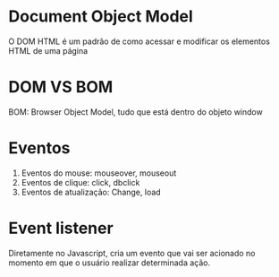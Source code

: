 # Document Object Model

O DOM HTML é um padrão de como acessar e modificar os elementos HTML de uma página


# DOM VS BOM

BOM: Browser Object Model, tudo que está dentro do objeto window



# Eventos
1. Eventos do mouse: mouseover, mouseout
2. Eventos de clique: click, dbclick
3. Eventos de atualização: Change, load


# Event listener

Diretamente no Javascript, cria um evento que vai ser acionado no momento em que o usuário realizar determinada ação.